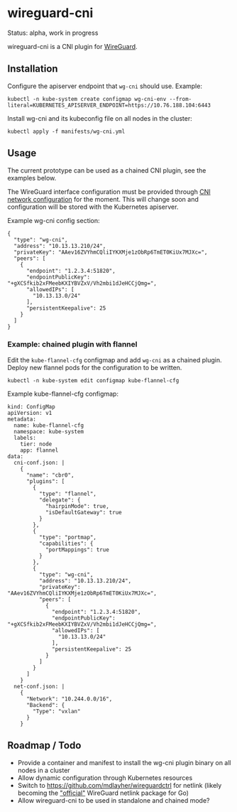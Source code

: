 # wireguard-cni

Status: alpha, work in progress

wireguard-cni is a CNI plugin for [WireGuard](https://www.wireguard.com/).

## Installation

Configure the apiserver endpoint that `wg-cni` should use. Example:

```
kubectl -n kube-system create configmap wg-cni-env --from-literal=KUBERNETES_APISERVER_ENDPOINT=https://10.76.188.104:6443
```

Install wg-cni and its kubeconfig file on all nodes in the cluster:

```
kubectl apply -f manifests/wg-cni.yml
```

## Usage

The current prototype can be used as a chained CNI plugin, see the examples
below.

The WireGuard interface configuration must be provided through [CNI network configuration](https://github.com/containernetworking/cni/blob/master/SPEC.md#network-configuration)
for the moment. This will change soon and configuration will be stored
with the Kubernetes apiserver.

Example wg-cni config section:

```
{
  "type": "wg-cni",
  "address": "10.13.13.210/24",
  "privateKey": "AAev16ZVYhmCQliIYKXMje1zObRp6TmET0KiUx7MJXc=",
  "peers": [
    {
      "endpoint": "1.2.3.4:51820",
      "endpointPublicKey": "+gXCSfkib2xFMeebKXIYBVZxV/Vh2mbi1dJeHCCjQmg=",
      "allowedIPs": [
        "10.13.13.0/24"
      ],
      "persistentKeepalive": 25
    }
  ]
}
```

### Example: chained plugin with flannel

Edit the `kube-flannel-cfg` configmap and add `wg-cni` as a chained
plugin. Deploy new flannel pods for the configuration to be written.

```
kubectl -n kube-system edit configmap kube-flannel-cfg
```

Example kube-flannel-cfg configmap:

```
kind: ConfigMap
apiVersion: v1
metadata:
  name: kube-flannel-cfg
  namespace: kube-system
  labels:
    tier: node
    app: flannel
data:
  cni-conf.json: |
    {
      "name": "cbr0",
      "plugins": [
        {
          "type": "flannel",
          "delegate": {
            "hairpinMode": true,
            "isDefaultGateway": true
          }
        },
        {
          "type": "portmap",
          "capabilities": {
            "portMappings": true
          }
        },
        {
          "type": "wg-cni",
          "address": "10.13.13.210/24",
          "privateKey": "AAev16ZVYhmCQliIYKXMje1zObRp6TmET0KiUx7MJXc=",
          "peers": [
            {
              "endpoint": "1.2.3.4:51820",
              "endpointPublicKey": "+gXCSfkib2xFMeebKXIYBVZxV/Vh2mbi1dJeHCCjQmg=",
              "allowedIPs": [
                "10.13.13.0/24"
              ],
              "persistentKeepalive": 25
            }
          ]
        }
      ]
    }
  net-conf.json: |
    {
      "Network": "10.244.0.0/16",
      "Backend": {
        "Type": "vxlan"
      }
    }
```

## Roadmap / Todo

* Provide a container and manifest to install the wg-cni plugin binary
  on all nodes in a cluster
* Allow dynamic configuration through Kubernetes resources
* Switch to https://github.com/mdlayher/wireguardctrl for netlink
  (likely becoming the ["official"](https://news.ycombinator.com/item?id=19782475)
  WireGuard netlink package for Go)
* Allow wireguard-cni to be used in standalone and chained mode?
